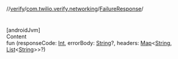 //[verify](../../index.md)/[com.twilio.verify.networking](../index.md)/[FailureResponse](index.md)/[<init>](-init-.md)



# <init>  
[androidJvm]  
Content  
fun [<init>](-init-.md)(responseCode: [Int](https://kotlinlang.org/api/latest/jvm/stdlib/kotlin/-int/index.html), errorBody: [String](https://kotlinlang.org/api/latest/jvm/stdlib/kotlin/-string/index.html)?, headers: [Map](https://kotlinlang.org/api/latest/jvm/stdlib/kotlin.collections/-map/index.html)<[String](https://kotlinlang.org/api/latest/jvm/stdlib/kotlin/-string/index.html), [List](https://kotlinlang.org/api/latest/jvm/stdlib/kotlin.collections/-list/index.html)<[String](https://kotlinlang.org/api/latest/jvm/stdlib/kotlin/-string/index.html)>>?)  



